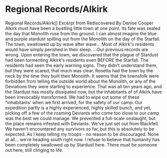 # Regional Records/Alkirk

Regional Records/Alkirk[]
Excerpt from Rediscovered
By Denise Cooper
Alkirk must have been a bustling little town at one point. Its fate was sealed the day that Monolith rose from the ground. I can almost imagine the blue and purple stardust spilling out from the Monolith on the day of the Starfall. The town, swallowed up by wave after wave... Most of Alkirk's residents would have simply perished in their sleep.
...Our previous records are wrong. Upon entering the town, we discovered that the plague of Stardust had been tormenting Alkirk's residents even BEFORE the Starfall. The residents had seen the early warning signs. They didn't understand them, but they were scared, that much was clear. Rosetta had the town by the neck by the time they built their Monolith. It seems that the townsfolk were forbidden from telling the outside world about the Monolith, or any of the Deviations they were starting to experience.
That was all ten years ago, and the Stardust has mostly dissipated now, but the inhabitants of of Alkirk have been irrevocably transformed. We had to wipe out some of these "inhabitants' when we first arrived, for the safety of our camp. Our expedition partly is a highly experienced, highly skilled bunch, and yet, picking off a few of the roaming Deviants who come too close to our camp was the best we could manage. We prevented a full-scale onslaught, but the place remains infested with Deviants.
We've just set out from Blackfell. We haven't encountered any survivors so far, but this is absolutely to be expected. As I keep telling my troops - no reason to be discouraged. None at all... we're heading south right now. I refuse to believe that humanity has been completely swallowed up by Stardust here. There must be someone out here, still clinging to life.
